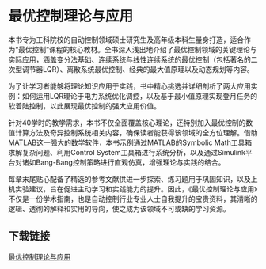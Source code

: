 # 最优控制理论与应用

本书专为工科院校的自动控制领域硕士研究生及高年级本科生量身打造，适合作为“最优控制”课程的核心教材。全书深入浅出地介绍了最优控制领域的关键理论与实际应用，涵盖变分法基础、连续系统与线性连续系统的最优控制（包括著名的二次型调节器LQR）、离散系统最优控制、经典的最大值原理以及动态规划等内容。

为了让学习者能够将理论知识应用于实践，书中精心挑选并详细剖析了两大应用实例：如何运用LQR理论于电力系统优化调控，以及基于最小值原理实现登月任务的软着陆控制，以此展现最优控制的强大应用价值。

针对40学时的教学需求，本书不仅全面覆盖核心理论，还特别加入最优控制的数值计算方法及奇异控制系统相关内容，确保读者能获得该领域的全方位理解。借助MATLAB这一强大的数学软件，本书示例通过MATLAB的Symbolic Math工具箱求解复杂问题、利用Control System工具箱进行系统分析，以及通过Simulink平台对诸如Bang-Bang控制策略进行直观仿真，增强理论与实践的结合。

每章末尾贴心配备了精选的参考文献供进一步探索、练习题用于巩固知识，以及上机实验建议，旨在促进主动学习和实践能力的提升。因此，《最优控制理论与应用》不仅是一份学术指南，也是自动控制行业专业人士自我提升的宝贵资料，其清晰的逻辑、透彻的解释和实用的导向，使之成为该领域不可或缺的学习资源。

## 下载链接

[最优控制理论与应用](https://pan.quark.cn/s/60b35c6cfb85)